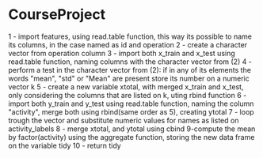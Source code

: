 # CourseProject
1 - import features, using read.table function, this way its possible to name its columns, in the case named as id and operation
2 - create a character vector from operation column
3 - import both x_train and x_test using read.table function, naming columns with the character vector from (2)
4 - perform a test in the character vector from (2): if in any of its elements the words "mean", "std" or "Mean" are present store
its number on a numeric vector k
5 - create a new variable xtotal, with merged x_train and x_test, only considering the columns that are listed on k, uting rbind function
6 - import both y_train and y_test using read.table function, naming the column "activity", merge both using rbind(same order as 5), creating ytotal
7 - loop trough the vector and substitute numeric values for names as listed on activity_labels
8 - merge   xtotal, and ytotal using cbind
9-compute the mean by factor(activity) using the aggregate function, storing the new data frame on the variable tidy
10 - return tidy

